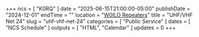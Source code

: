 +++
ncs = [ "K0RQ" ]
date = "2025-06-15T21:00:00-05:00"
publishDate = "2024-12-01"
endTime = ""
location = "[W0ILO Repeaters](/radios/)"
title = "UHF/VHF Net 24"
slug = "uhf-vhf-net-24"
categories = [ "Public Service" ]
dates = [ "NCS Schedule" ]
outputs = [ "HTML", "Calendar" ]
updates = 0
+++
